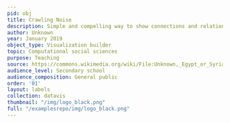 ```yaml
---
pid: obj
title: Crawling Noise
description: Simple and compelling way to show connections and relationships within a community of individuals.
author: Unknown
year: January 2019
object_type: Visualization builder
topic: Computational social sciences
purpose: Teaching
source: https://commons.wikimedia.org/wiki/File:Unknown,_Egypt_or_Syria,_14th_Century_-_Sulwan_Al-Muta%27a_-_Google_Art_Project.jpg
audience_level: Secondary school
audience_composition: General public
order: '01'
layout: labels
collection: datavis
thumbnail: "/img/logo_black.png"
full: "/examplesrepo/img/logo_black.png"
---
```

